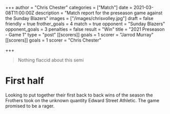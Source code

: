 +++
author = "Chris Chester"
categories = ["Match"]
date = 2021-03-08T11:00:00Z
description = "Match report for the preseason game against the Sunday Blazers"
images = ["/images/chrisvolley.jpg"]
draft = false
friendly = true
frother_goals = 4
match = true
opponent = "Sunday Blazers"
opponent_goals = 3
penalties = false
result = "Win"
title = "2021 Preseason - Game 1"
type = "post"
[[scorers]]
goals = 1
scorer = "Jarrod Murray"
[[scorers]]
goals = 1
scorer = "Chris Chester"

+++

> Nothing flaccid about this semi

# First half

Looking to put together their first back to back wins of the season the Frothers took on the unknown quantity Edward Street Athletic. The game promised to be a rager.
